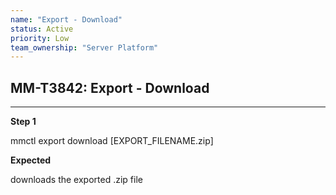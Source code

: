 ```yaml
---
name: "Export - Download"
status: Active
priority: Low
team_ownership: "Server Platform"
---
```


## MM-T3842: Export - Download

---

**Step 1**

mmctl export download \[EXPORT\_FILENAME.zip]

**Expected**

downloads the exported .zip file
